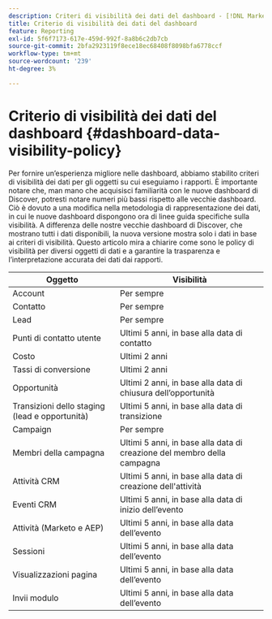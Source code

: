 ```yaml
---
description: Criteri di visibilità dei dati del dashboard - [!DNL Marketo Measure] - Prodotto
title: Criterio di visibilità dei dati del dashboard
feature: Reporting
exl-id: 5f6f7173-617e-459d-992f-8a8b6c2db7cb
source-git-commit: 2bfa2923119f8ece18ec68408f8098bfa6778ccf
workflow-type: tm+mt
source-wordcount: '239'
ht-degree: 3%

---
```


# Criterio di visibilità dei dati del dashboard {#dashboard-data-visibility-policy}

Per fornire un’esperienza migliore nelle dashboard, abbiamo stabilito criteri di visibilità dei dati per gli oggetti su cui eseguiamo i rapporti. È importante notare che, man mano che acquisisci familiarità con le nuove dashboard di Discover, potresti notare numeri più bassi rispetto alle vecchie dashboard. Ciò è dovuto a una modifica nella metodologia di rappresentazione dei dati, in cui le nuove dashboard dispongono ora di linee guida specifiche sulla visibilità. A differenza delle nostre vecchie dashboard di Discover, che mostrano tutti i dati disponibili, la nuova versione mostra solo i dati in base ai criteri di visibilità. Questo articolo mira a chiarire come sono le policy di visibilità per diversi oggetti di dati e a garantire la trasparenza e l’interpretazione accurata dei dati dai rapporti.

<table>
<thead>
  <tr>
    <th>Oggetto</th>
    <th>Visibilità</th>
  </tr>
</thead>
<tbody>
  <tr>
    <td>Account</td>
    <td>Per sempre</td>
  </tr>
  <tr>
    <td>Contatto</td>
    <td>Per sempre</td>
  </tr>
  <tr>
    <td>Lead</td>
    <td>Per sempre</td>
  </tr>
  <tr>
    <td>Punti di contatto utente</td>
    <td>Ultimi 5 anni, in base alla data di contatto</td>
  </tr>
  <tr>
    <td>Costo</td>
    <td>Ultimi 2 anni</td>
  </tr>
  <tr>
    <td>Tassi di conversione</td>
    <td>Ultimi 2 anni</td>
  </tr>
  <tr>
    <td>Opportunità</td>
    <td>Ultimi 2 anni, in base alla data di chiusura dell’opportunità</td>
  </tr>
  <tr>
    <td>Transizioni dello staging (lead e opportunità)</td>
    <td>Ultimi 5 anni, in base alla data di transizione</td>
  </tr>
  <tr>
    <td>Campaign</td>
    <td>Per sempre </td>
  </tr>
  <tr>
    <td>Membri della campagna</td>
    <td>Ultimi 5 anni, in base alla data di creazione del membro della campagna</td>
  </tr>
  <tr>
    <td>Attività CRM</td>
    <td>Ultimi 5 anni, in base alla data di creazione dell'attività</td>
  </tr>
  <tr>
    <td>Eventi CRM</td>
    <td>Ultimi 5 anni, in base alla data di inizio dell’evento</td>
  </tr>
  <tr>
    <td>Attività (Marketo e AEP)</td>
    <td>Ultimi 5 anni, in base alla data dell’evento</td>
  </tr>
  <tr>
    <td>Sessioni </td>
    <td>Ultimi 5 anni, in base alla data dell’evento</td>
  </tr>
  <tr>
    <td>Visualizzazioni pagina</td>
    <td>Ultimi 5 anni, in base alla data dell’evento</td>
  </tr>
  <tr>
    <td>Invii modulo</td>
    <td>Ultimi 5 anni, in base alla data dell’evento</td>
  </tr>
</tbody>
</table>
